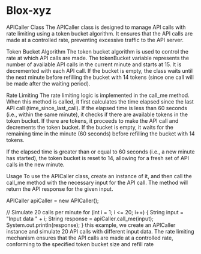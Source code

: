 # Blox-xyz


APICaller Class
The APICaller class is designed to manage API calls with rate limiting using a token bucket algorithm. It ensures that the API calls are made at a controlled rate, preventing excessive traffic to the API server.

Token Bucket Algorithm
The token bucket algorithm is used to control the rate at which API calls are made. The tokenBucket variable represents the number of available API calls in the current minute and starts at 15. It is decremented with each API call. If the bucket is empty, the class waits until the next minute before refilling the bucket with 14 tokens (since one call will be made after the waiting period).

Rate Limiting
The rate limiting logic is implemented in the call_me method. When this method is called, it first calculates the time elapsed since the last API call (time_since_last_call). If the elapsed time is less than 60 seconds (i.e., within the same minute), it checks if there are available tokens in the token bucket. If there are tokens, it proceeds to make the API call and decrements the token bucket. If the bucket is empty, it waits for the remaining time in the minute (60 seconds) before refilling the bucket with 14 tokens.

If the elapsed time is greater than or equal to 60 seconds (i.e., a new minute has started), the token bucket is reset to 14, allowing for a fresh set of API calls in the new minute.


Usage
To use the APICaller class, create an instance of it, and then call the call_me method with the necessary input for the API call. The method will return the API response for the given input.

APICaller apiCaller = new APICaller();

// Simulate 20 calls per minute
for (int i = 1; i <= 20; i++) {
    String input = "Input data " + i;
    String response = apiCaller.call_me(input);
    System.out.println(response);
}
 this example, we create an APICaller instance and simulate 20 API calls with different input data. The rate limiting mechanism ensures that the API calls are made at a controlled rate, conforming to the specified token bucket size and refill rate
